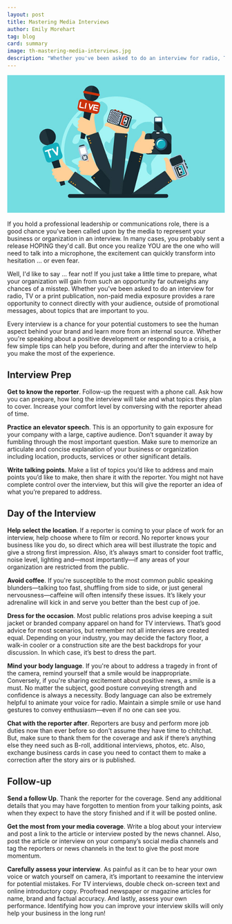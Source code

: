 ```yaml
---
layout: post
title: Mastering Media Interviews
author: Emily Morehart
tag: blog
card: summary
image: th-mastering-media-interviews.jpg
description: "Whether you've been asked to do an interview for radio, TV or a print publication, non-paid media exposure provides you with the rare opportunity to connect directly with your audience, outside of promotional messages, about topics that are important to you."
---
```

![How Do You Rate](/img/th-mastering-media-interviews.jpg)

If you hold a professional leadership or communications role, there is a good chance you've been called upon by the media to represent your business or organization in an interview. In many cases, you probably sent a release HOPING they'd call. But once you realize YOU are the one who will need to talk into a microphone, the excitement can quickly transform into hesitation ... or even fear.

Well, I'd like to say ... fear not! If you just take a little time to prepare, what your organization will gain from such an opportunity far outweighs any chances of a misstep. Whether you've been asked to do an interview for radio, TV or a print publication, non-paid media exposure provides a rare opportunity to connect directly with your audience, outside of promotional messages, about topics that are important to you.

Every interview is a chance for your potential customers to see the human aspect behind your brand and learn more from an internal source. Whether you're speaking about a positive development or responding to a crisis, a few simple tips can help you before, during and after the interview to help you make the most of the experience.   

Interview Prep
--------------
**Get to know the reporter**. Follow-up the request with a phone call. Ask how you can prepare, how long the interview will take and what topics they plan to cover. Increase your comfort level by conversing with the reporter ahead of time.

**Practice an elevator speech**. This is an opportunity to gain exposure for your company with a large, captive audience. Don’t squander it away by fumbling through the most important question. Make sure to memorize an articulate and concise explanation of your business or organization including location, products, services or other significant details.

**Write talking points**. Make a list of topics you’d like to address and main points you’d like to make, then share it with the reporter. You might not have complete control over the interview, but this will give the reporter an idea of what you’re prepared to address.

Day of the Interview
--------------------
**Help select the location**. If a reporter is coming to your place of work for an interview, help choose where to film or record. No reporter knows your business like you do, so direct which area will best illustrate the topic and give a strong first impression. Also, it’s always smart to consider foot traffic, noise level, lighting and&mdash;most importantly&mdash;if any areas of your organization are restricted from the public.

**Avoid coffee**. If you're susceptible to the most common public speaking blunders—talking too fast, shuffling from side to side, or just general nervousness—caffeine will often intensify these issues. It’s likely your adrenaline will kick in and serve you better than the best cup of joe.

**Dress for the occasion**. Most public relations pros advise keeping a suit jacket or branded company apparel on hand for TV interviews. That’s good advice for most scenarios, but remember not all interviews are created equal. Depending on your industry, you may decide the factory floor, a walk-in cooler or a construction site are the best backdrops for your discussion. In which case, it’s best to dress the part.

**Mind your body language**. If you're about to address a tragedy in front of the camera, remind yourself that a smile would be inappropriate. Conversely, if you're sharing excitement about positive news, a smile is a must. No matter the subject, good posture conveying strength and confidence is always a necessity. Body language can also be extremely helpful to animate your voice for radio. Maintain a simple smile or use hand gestures to convey enthusiasm—even if no one can see you.  

**Chat with the reporter after**. Reporters are busy and perform more job duties now than ever before so don't assume they have time to chitchat. But, make sure to thank them for the coverage and ask if there’s anything else they need such as B-roll, additional interviews, photos, etc. Also, exchange business cards in case you need to contact them to make a correction after the story airs or is published.

Follow-up
---------
**Send a follow Up**. Thank the reporter for the coverage. Send any additional details that you may have forgotten to mention from your talking points, ask when they expect to have the story finished and if it will be posted online.

**Get the most from your media coverage**. Write a blog about your interview and post a link to the article or interview posted by the news channel. Also, post the article or interview on your company’s social media channels and tag the reporters or news channels in the text to give the post more momentum.

**Carefully assess your interview**. As painful as it can be to hear your own voice or watch yourself on camera, it’s important to reexamine the interview for potential mistakes. For TV interviews, double check on-screen text and online introductory copy. Proofread newspaper or magazine articles for name, brand and factual accuracy. And lastly, assess your own performance. Identifying how you can improve your interview skills will only help your business in the long run!
